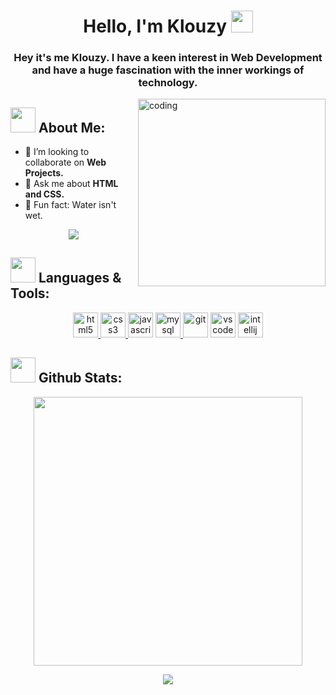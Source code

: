 
<h1 align="center">Hello, I'm Klouzy <img src="https://media.giphy.com/media/hvRJCLFzcasrR4ia7z/giphy.gif" width="35"></h1>
<h3 align="center">Hey it's me Klouzy. I have a keen interest in Web Development and have a huge fascination with the inner workings of technology.</h3>

<img align="right" alt="coding" width="300" src="https://media.giphy.com/media/lP8xu5t2DLGG045H8F/giphy.gif">

## <img src="https://media.giphy.com/media/WUlplcMpOCEmTGBtBW/giphy.gif" width="40"> **About Me:**

- 👯 I’m looking to collaborate on **Web Projects.**
- 💬 Ask me about **HTML and CSS.**
- 🌱 Fun fact: Water isn't wet.

<p align="center">
   <img align="center" src="https://github-readme-streak-stats.herokuapp.com/?user=Klouzy&theme=radical&hide_border=true"/>
</p>

## <img src="https://media.giphy.com/media/j2pOGeGYKe2xCCKwfi/giphy.gif" width="40"> **Languages & Tools:**

<p align="center"> 
<a href="https://www.w3.org/html/" target="_blank"> <img src="https://www.svgrepo.com/show/452228/html-5.svg" alt="html5" width="40" height="40"/> </a>
<a href="https://www.w3schools.com/css/" target="_blank"> <img src="https://www.svgrepo.com/show/452185/css-3.svg" alt="css3" width="40" height="40"/> </a>
<a href="https://www.javascript.com/" target="_blank"> <img src="https://www.svgrepo.com/show/353925/javascript.svg"  alt="javascript" width="40" height="40" /></a>
<a href="https://www.mysql.com/" target="_blank"> <img src="https://www.svgrepo.com/show/331738/mysql-database.svg" alt="mysql" width="40" height="40"/> </a>
<a href="https://git-scm.com/" target="_blank"> <img src="https://www.svgrepo.com/show/452210/git.svg"  alt="git" width="40" height="40" /></a>
<a href="https://code.visualstudio.com/" target="_blank"> <img src="https://www.svgrepo.com/show/374171/vscode.svg"  alt="vscode" width="40" height="40" /></a>
<a href="https://www.jetbrains.com/idea/" target="_blank"> <img src="https://www.svgrepo.com/show/353906/intellij-idea.svg"  alt="intellij" width="40" height="40" /></a>
</p>

## <img src="https://media.giphy.com/media/ZCN6F3FAkwsyOGU2RS/giphy.gif" width="40"> **Github Stats:**

<p align="center">
  <a>
   <img width="430" align="center" src="https://github-readme-stats.vercel.app/api?username=Klouzy&show_icons=true&locale=en">
  </a>
</p>
<p align="center">
   <a>
    <img align="center" src="https://github-readme-stats.anuraghazra1.vercel.app/api/top-langs/?username=Klouzy&layout=compact&langs_count=6" />
  </a>
</p>
 
